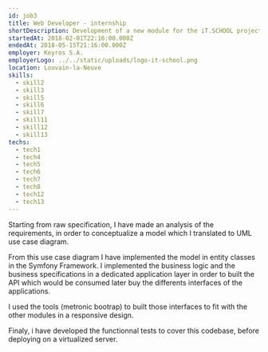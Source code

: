 ```yaml
---
id: job3
title: Web Developer - internship
shortDescription: Development of a new module for the iT.SCHOOL project
startedAt: 2018-02-01T22:16:00.000Z
endedAt: 2018-05-15T21:16:00.000Z
employer: Keyros S.A.
employerLogo: ../../static/uploads/logo-it-school.png
location: Louvain-la-Neuve
skills:
  - skill2
  - skill3
  - skill5
  - skill6
  - skill7
  - skill11
  - skill12
  - skill13
techs:
  - tech1
  - tech4
  - tech5
  - tech6
  - tech7
  - tech8
  - tech12
  - tech13
---
```

Starting from raw specification, I have made an analysis of the requirements, in order to conceptualize a model
which I translated to UML use case diagram.

From this use case diagram I have implemented the model in entity classes in the Symfony Framework.
I implemented the business logic and the business specifications in a dedicated application layer in order to 
built the API which would be consumed later buy the differents interfaces of the applications.

I used the tools (metronic bootrap) to built those interfaces to fit with the other modules in a  responsive design. 

Finaly, i have developed the functionnal tests to cover this codebase, before deploying on a virtualized server. 